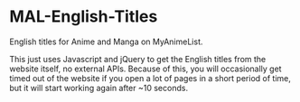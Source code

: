 # MAL-English-Titles
English titles for Anime and Manga on MyAnimeList.

This just uses Javascript and jQuery to get the English titles from the website itself, no external APIs.
Because of this, you will occasionally get timed out of the website if you open a lot of pages in a short period of time, but it will start working again after ~10 seconds.

